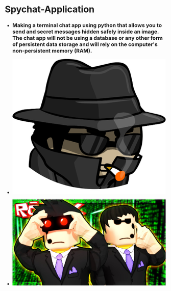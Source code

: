 # **Spychat-Application**

* ### Making a terminal chat app using python that allows you to send and secret messages hidden safely inside an image. The chat app will not be using a database or any other form of persistent data storage and will rely on the computer's non-persistent memory (RAM).

* ![Spychat-Agent](spy.png)


* ![Spies-Agent](spies.jpg)
